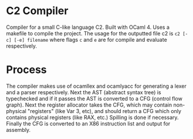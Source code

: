 # C2 Compiler
Compiler for a small C-like language C2. Built with OCaml 4. 
Uses a makefile to compile the project. 
The usage for the outputted file c2 is `c2 [-c] [-e] filename` where flags `c` and `e` are for compile and evaluate respectively.

# Process
The compiler makes use of ocamllex and ocamlyacc for generating a lexer and a parser respectively. 
Next the AST (abstract syntax tree) is typechecked and if it passes the AST is converted to a CFG (control flow graph).
Next the register allocator takes the CFG, which may contain non-physical "registers" (like Var 3, etc), and should return a CFG which
only contains physical registers (like RAX, etc.) Spilling is done if necessary. 
Finally the CFG is converted to an X86 instruction list and output for assembly.





